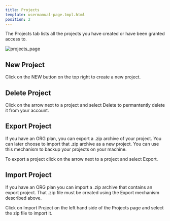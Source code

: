 ```yaml
---
title: Projects
template: usermanual-page.tmpl.html
position: 2
---
```


The Projects tab lists all the projects you have created or have been granted access to.

![projects_page][1]

## New Project

Click on the NEW button on the top right to create a new project.

## Delete Project

Click on the arrow next to a project and select Delete to permantently delete it from your account.

## Export Project

If you have an ORG plan, you can export a .zip archive of your project. You can later choose to import that .zip archive as a new project. You can use this mechanism to backup your projects on your machine.

To export a project click on the arrow next to a project and select Export.

## Import Project

If you have an ORG plan you can import a .zip archive that contains an export project. That .zip file must be created using the Export mechanism described above.

Click on Import Project on the left hand side of the Projects page and select the zip file to import it.

[1]: /images/platform/profile.png "Projects"

